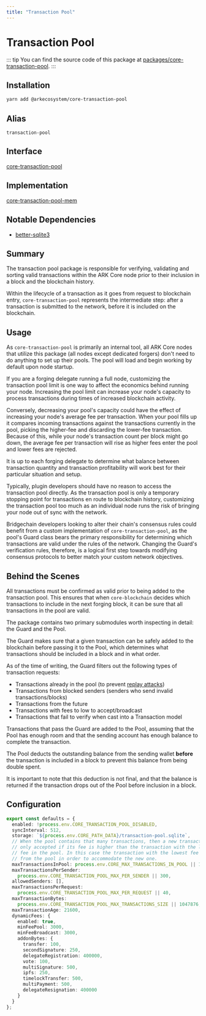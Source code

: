 ```yaml
---
title: "Transaction Pool"
---
```


# Transaction Pool

::: tip
You can find the source code of this package at [packages/core-transaction-pool](https://github.com/ARKEcosystem/core/tree/develop/packages/core-transaction-pool).
:::

## Installation

```bash
yarn add @arkecosystem/core-transaction-pool
```

## Alias

`transaction-pool`

## Interface

[core-transaction-pool](https://github.com/ARKEcosystem/core/tree/develop/packages/core-transaction-pool)

## Implementation

[core-transaction-pool-mem](https://github.com/ARKEcosystem/core/tree/develop/packages/core-transaction-pool-mem)

## Notable Dependencies

- [better-sqlite3](https://github.com/JoshuaWise/better-sqlite3)

## Summary

The transaction pool package is responsible for verifying, validating and sorting valid transactions within the ARK Core node prior to their inclusion in a block and the blockchain history.

Within the lifecycle of a transaction as it goes from request to blockchain entry, `core-transaction-pool` represents the intermediate step: after a transaction is submitted to the network, before it is included on the blockchain.

## Usage

As `core-transaction-pool` is primarily an internal tool, all ARK Core nodes that utilize this package (all nodes except dedicated forgers) don't need to do anything to set up their pools. The pool will load and begin working by default upon node startup.

If you are a forging delegate running a full node, customizing the transaction pool limit is one way to affect the economics behind running your node. Increasing the pool limit can increase your node's capacity to process transactions during times of increased blockchain activity.

Conversely, decreasing your pool's capacity could have the effect of increasing your node's average fee per transaction. When your pool fills up it compares incoming transactions against the transactions currently in the pool, picking the higher-fee and discarding the lower-fee transaction. Because of this, while your node's transaction count per block might go down, the average fee per transaction will rise as higher fees enter the pool and lower fees are rejected.

It is up to each forging delegate to determine what balance between transaction quantity and transaction profitability will work best for their particular situation and setup.

Typically, plugin developers should have no reason to access the transaction pool directly. As the transaction pool is only a temporary stopping point for transactions en route to blockchain history, customizing the transaction pool too much as an individual node runs the risk of bringing your node out of sync with the network.

Bridgechain developers looking to alter their chain's consensus rules could benefit from a custom implementation of `core-transaction-pool`, as the pool's Guard class bears the primary responsibility for determining which transactions are valid under the rules of the network. Changing the Guard's verification rules, therefore, is a logical first step towards modifying consensus protocols to better match your custom network objectives.

## Behind the Scenes

All transactions must be confirmed as valid prior to being added to the transaction pool. This ensures that when `core-blockchain` decides which transactions to include in the next forging block, it can be sure that all transactions in the pool are valid.

The package contains two primary submodules worth inspecting in detail: the Guard and the Pool.

The Guard makes sure that a given transaction can be safely added to the blockchain before passing it to the Pool, which determines what transactions should be included in a block and in what order.

As of the time of writing, the Guard filters out the following types of transaction requests:

- Transactions already in the pool (to prevent [replay attacks](https://en.wikipedia.org/wiki/Replay_attack))
- Transactions from blocked senders (senders who send invalid transactions/blocks)
- Transactions from the future
- Transactions with fees to low to accept/broadcast
- Transactions that fail to verify when cast into a Transaction model

Transactions that pass the Guard are added to the Pool, assuming that the Pool has enough room and that the sending account has enough balance to complete the transaction.

The Pool deducts the outstanding balance from the sending wallet **before** the transaction is included in a block to prevent this balance from being double spent.

It is important to note that this deduction is not final, and that the balance is returned if the transaction drops out of the Pool before inclusion in a block.

## Configuration

```ts
export const defaults = {
  enabled: !process.env.CORE_TRANSACTION_POOL_DISABLED,
  syncInterval: 512,
  storage: `${process.env.CORE_PATH_DATA}/transaction-pool.sqlite`,
  // When the pool contains that many transactions, then a new transaction is
  // only accepted if its fee is higher than the transaction with the lowest
  // fee in the pool. In this case the transaction with the lowest fee is removed
  // from the pool in order to accommodate the new one.
  maxTransactionsInPool: process.env.CORE_MAX_TRANSACTIONS_IN_POOL || 100000,
  maxTransactionsPerSender:
    process.env.CORE_TRANSACTION_POOL_MAX_PER_SENDER || 300,
  allowedSenders: [],
  maxTransactionsPerRequest:
    process.env.CORE_TRANSACTION_POOL_MAX_PER_REQUEST || 40,
  maxTransactionBytes:
    process.env.CORE_TRANSACTION_POOL_MAX_TRANSACTIONS_SIZE || 1047876,
  maxTransactionAge: 21600,
  dynamicFees: {
    enabled: true,
    minFeePool: 3000,
    minFeeBroadcast: 3000,
    addonBytes: {
      transfer: 100,
      secondSignature: 250,
      delegateRegistration: 400000,
      vote: 100,
      multiSignature: 500,
      ipfs: 250,
      timelockTransfer: 500,
      multiPayment: 500,
      delegateResignation: 400000
    }
  }
};
```
